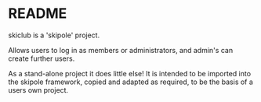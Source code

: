 # README #

skiclub is a 'skipole' project.

Allows users to log in as members or administrators, and admin's can create further users.

As a stand-alone project it does little else! It is intended to be imported into the skipole framework, copied and adapted as required, to be the basis of a users own project.